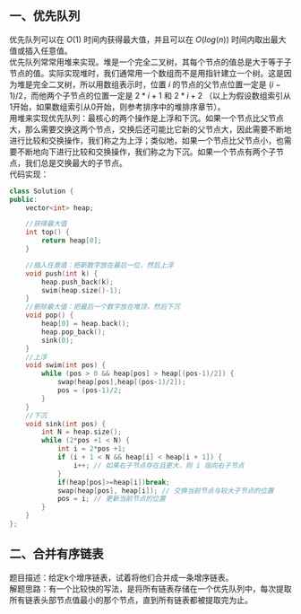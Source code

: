 ## 一、优先队列
优先队列可以在 $O(1)$ 时间内获得最大值，并且可以在 $O(log(n))$ 时间内取出最大值或插入任意值。  
优先队列常常用堆来实现。堆是一个完全二叉树，其每个节点的值总是大于等于子节点的值。实际实现堆时，我们通常用一个数组而不是用指针建立一个树。这是因为堆是完全二叉树，所以用数组表示时，位置 $i$ 的节点的父节点位置一定是 $(i-1)/2$，而他两个子节点的位置一定是 $2*i+1$ 和 $2*i+2$ （以上为假设数组索引从1开始，如果数组索引从0开始，则参考排序中的堆排序章节）。  
用堆来实现优先队列：最核心的两个操作是上浮和下沉。如果一个节点比父节点大，那么需要交换这两个节点，交换后还可能比它新的父节点大，因此需要不断地进行比较和交换操作，我们称之为上浮；类似地，如果一个节点比父节点小，也需要不断地向下进行比较和交换操作，我们称之为下沉。如果一个节点有两个子节点，我们总是交换最大的子节点。  
代码实现：
```C++
class Solution {
public:
    vector<int> heap;

    //获得最大值
    int top() {
        return heap[0];
    }

    //插入任意值：把新数字放在最后一位，然后上浮
    void push(int k) {
        heap.push_back(k);
        swim(heap.size()-1);
    }
    //删除最大值：把最后一个数字放在堆顶，然后下沉
    void pop() {
        heap[0] = heap.back();
        heap.pop_back();
        sink(0);
    }
    //上浮
    void swim(int pos) {
        while (pos > 0 && heap[pos] > heap[(pos-1)/2]) {
            swap(heap[pos],heap[(pos-1)/2]);
            pos = (pos-1)/2;
        }
    }
    //下沉
    void sink(int pos) {
        int N = heap.size();
        while (2*pos +1 < N) {
            int i = 2*pos +1;
            if (i + 1 < N && heap[i] < heap[i + 1]) {
                i++; // 如果右子节点存在且更大，则 i 指向右子节点
            }
            if(heap[pos]>=heap[i])break;
            swap(heap[pos], heap[i]); // 交换当前节点与较大子节点的位置
            pos = i; // 更新当前节点的位置
        }
    }
};
```
## 二、合并有序链表
题目描述：给定k个增序链表，试着将他们合并成一条增序链表。  
解题思路：有一个比较快的写法，是将所有链表存储在一个优先队列中，每次提取所有链表头部节点值最小的那个节点，直到所有链表都被提取完为止。
